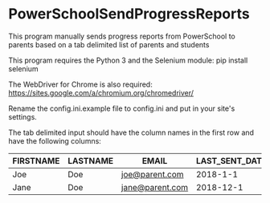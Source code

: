# PowerSchoolSendProgressReports
This program manually sends progress reports from PowerSchool to parents based on a tab delimited list of parents and students

This program requires the Python 3 and the Selenium module:
pip install selenium

The WebDriver for Chrome is also required:
https://sites.google.com/a/chromium.org/chromedriver/

Rename the config.ini.example file to config.ini and put in your site's settings.

The tab delimited input should have the column names in the first row and have the following columns:

FIRSTNAME|LASTNAME|EMAIL|LAST_SENT_DATE|GUARDIANID|STUDENT_NAME
---|---|---|---|---|---
Joe|Doe|joe@parent.com|2018-1-1|500000|Doe, Jimmy Allan
Jane|Doe|jane@parent.com|2018-12-1|500001|Doe, Sarah Lynn

